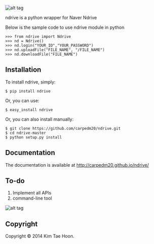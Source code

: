 ![alt tag](http://1.bp.blogspot.com/-4YYXRULcA6E/UwsBlXow3FI/AAAAAAAACSM/k2MC9klWoI8/s1600/ndrive.png)

ndrive is a python wrapper for Naver Ndrive

Below is the sample code to use ndrive module in python

    >>> from ndrive import Ndrive
    >>> nd = Ndrive()
    >>> nd.login("YOUR_ID","YOUR_PASSWORD")
    >>> nd.uploadFile("FILE_NAME", "/FILE_NAME")
    >>> nd.downloadFile("FILE_NAME")


Installation
---------------
To install ndrive, simply:

    $ pip install ndrive

Or, you can use:

    $ easy_install ndrive

Or, you can also install manually:

    $ git clone https://github.com/carpedm20/ndrive.git
    $ cd ndrive-master
    $ python setup.py install


Documentation
-------------

The documentation is available at http://carpedm20.github.io/ndrive/


To-do
-----

1. Implement all APIs
2. command-line tool

![alt tag](http://2.bp.blogspot.com/-pwk0vl3XcAQ/UwsYboRWXlI/AAAAAAAACSw/5d8lKu4RuYg/s1600/cmd2.png)


Copyright
---------

Copyright © 2014 Kim Tae Hoon.
